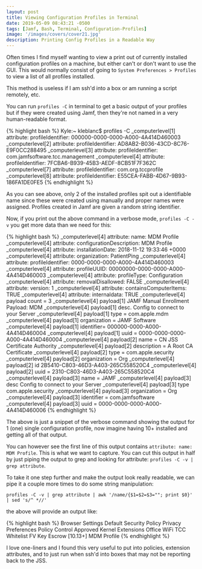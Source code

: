 ```yaml
---
layout: post
title: Viewing Configuration Profiles in Terminal
date: 2019-05-09 08:43:21 -0500
tags: [Jamf, Bash, Terminal, Configuration-Profiles]
image: '/images/covers/cover21.jpg'
description: Printing Config Profiles in a Readable Way
---
```


Often times I find myself wanting to view a print out of currently installed configuration profiles on a machine, but either can't or don't want to use the GUI. This would normally consist of going to `System Preferences > Profiles` to view a list of all profiles installed.

This method is useless if I am ssh'd into a box or am running a script remotely, etc.

You can run `profiles -C` in terminal to get a basic output of your profiles but if they were created using Jamf, then they're not named in a very human-readable format.

{% highlight bash %} 
Kyle:~ kleblanc$ profiles -C
_computerlevel[1] attribute: profileIdentifier: 000000-0000-0000-A000-4A414D460003
_computerlevel[2] attribute: profileIdentifier: AD8AB2-B036-43CD-8C76-E9F0CC288495
_computerlevel[3] attribute: profileIdentifier: com.jamfsoftware.tcc.management
_computerlevel[4] attribute: profileIdentifier: 7FCBA6-B939-45B3-AEDF-8CB51F7F362C
_computerlevel[7] attribute: profileIdentifier: com.org.tccprofile
_computerlevel[8] attribute: profileIdentifier: E55CEA-FABB-4D67-9B93-186FA1DE0FE5
{% endhighlight %} 

As you can see above, only 2 of the installed profiles spit out a identifiable name since these were created using manually and proper names were assigned. Profiles created in Jamf are given a random string identifier.

Now, if you print out the above command in a verbose mode, `profiles -C -v` you get more data than we need for this:

{% highlight bash %} 
_computerlevel[4] attribute: name: MDM Profile
_computerlevel[4] attribute: configurationDescription: MDM Profile
_computerlevel[4] attribute: installationDate: 2018-11-12 19:33:46 +0000
_computerlevel[4] attribute: organization: PatientPing
_computerlevel[4] attribute: profileIdentifier: 0000-0000-0000-A000-4A414D460003
_computerlevel[4] attribute: profileUUID: 00000000-0000-0000-A000-4A414D460003
_computerlevel[4] attribute: profileType: Configuration
_computerlevel[4] attribute: removalDisallowed: FALSE
_computerlevel[4] attribute: version: 1
_computerlevel[4] attribute: containsComputerItems: TRUE
_computerlevel[4] attribute: internaldata: TRUE
_computerlevel[4] payload count = 3
_computerlevel[4]            payload[1] JAMF Manual Enrollment Payload: MDM
_computerlevel[4]            payload[1] desc. Config to connect to your Server
_computerlevel[4]            payload[1] type	= com.apple.mdm
_computerlevel[4]            payload[1] organization		= JAMF Software
_computerlevel[4]            payload[1] identifier= 000000-0000-A000-4A414D460004
_computerlevel[4]            payload[1] uuid = 0000-0000-0000-A000-4A414D460004
_computerlevel[4]            payload[2] name	= CN JSS Certificate Authority
_computerlevel[4]            payload[2] description	= A Root CA Certificate
_computerlevel[4]            payload[2] type	= com.apple.security
_computerlevel[4]            payload[2] organization		= Org
_computerlevel[4]            payload[2] id 2B5410-C803-46D3-A403-265C558520C4
_computerlevel[4]            payload[2] uuid = 2310-C803-46D3-A403-265C558520C4
_computerlevel[4]            payload[3] name	= JAMF
_computerlevel[4]            payload[3] desc Config to connect to your Server
_computerlevel[4]            payload[3] type com.apple.security
_computerlevel[4]            payload[3] organization		= Org
_computerlevel[4]            payload[3] identifier = com.jamfsoftware
_computerlevel[4]            payload[3] uuid = 0000-0000-0000-A000-4A414D460006
{% endhighlight %} 

The above is just a snippet of the verbose command showing the output for 1 (one) single configuration profile, now imagine having 10+ installed and getting all of that output.

You can however see the first line of this output contains `attribute: name: MDM Profile`. This is what we want to capture. You can cut this output in half by just piping the output to grep and looking for attribute: `profiles -C -v | grep attribute`.

To take it one step further and make the output look really readable, we can pipe it a couple more times to do some string manipulation:

`profiles -C -v | grep attribute | awk '/name/{$1=$2=$3=""; print $0}' | sed 's/^ *//'`

the above will provide an output like:

{% highlight bash %} 
Browser Settings
Default Security Policy
Privacy Preferences Policy Control
Approved Kernel Extensions
Office WiFi
TCC Whitelist
FV Key Escrow [10.13+]
MDM Profile
{% endhighlight %} 


I love one-liners and I found this very useful to put into policies, extension attributes, and to just run when ssh'd into boxes that may not be reporting back to the JSS.
